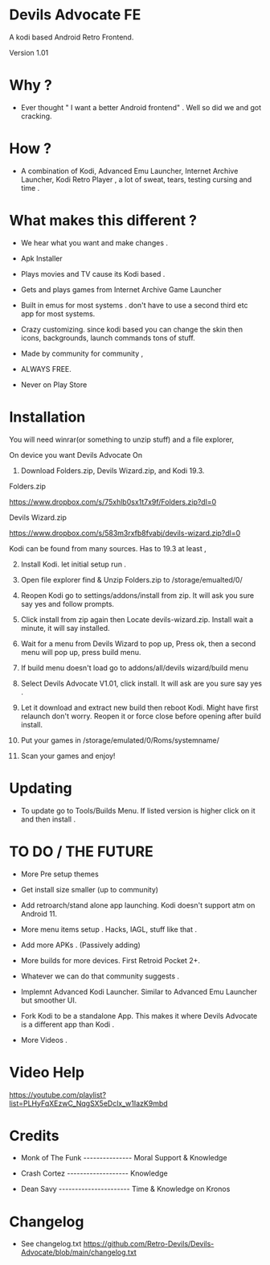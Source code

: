 # Devils Advocate FE
A kodi based Android Retro Frontend.

Version 1.01 

# Why ? 

- Ever thought " I want a better Android  frontend" . Well so did we and got cracking. 

# How ? 

- A combination of Kodi, Advanced Emu Launcher, Internet Archive Launcher, Kodi Retro Player , a lot of sweat, tears, testing cursing and time .

# What makes this different ? 

- We hear what you want and make changes . 

- Apk Installer 

- Plays movies and TV cause its Kodi based .

- Gets and plays games from Internet Archive Game Launcher 

- Built in emus for most systems . don't have to use a second third etc app for most systems.

- Crazy customizing.  since kodi based you can change the skin then icons, backgrounds, launch commands tons of stuff. 

- Made by community for community , 

- ALWAYS FREE.

- Never on Play Store 

# Installation 

You will need winrar(or something to unzip stuff) and a file explorer, 

On device you want Devils Advocate On 

1. Download Folders.zip, Devils Wizard.zip, and Kodi 19.3.

Folders.zip 

https://www.dropbox.com/s/75xhlb0sx1t7x9f/Folders.zip?dl=0

Devils Wizard.zip

https://www.dropbox.com/s/583m3rxfb8fvabj/devils-wizard.zip?dl=0

Kodi can be found from many sources. Has to 19.3 at least , 

2. Install Kodi. let initial setup run .

3. Open file explorer find & Unzip Folders.zip to /storage/emualted/0/

4. Reopen Kodi go to settings/addons/install from zip. It will ask you sure say yes and follow prompts.

5. Click install from zip again then Locate devils-wizard.zip. Install wait a minute, it will say installed. 

6. Wait for a menu from Devils Wizard to pop up, Press ok, then a second menu will pop up, press build menu.

7. If build menu doesn't load go to addons/all/devils wizard/build menu

8. Select Devils Advocate V1.01, click install. It will ask are you sure say yes . 

9. Let it download and extract new build then reboot Kodi. Might have first relaunch don't worry. Reopen it or force close before opening after build install. 

10. Put your games in /storage/emulated/0/Roms/systemname/

11. Scan your games and enjoy!

# Updating 

- To update go to Tools/Builds Menu. If listed version is higher click on it and then install .

# TO DO / THE FUTURE 

- More Pre setup themes

- Get install size smaller (up to community)

- Add retroarch/stand alone app launching. Kodi doesn't support atm on Android 11.

- More menu items setup . Hacks, IAGL, stuff like that .

- Add more APKs . (Passively adding)

- More builds for more devices. First Retroid Pocket 2+.

- Whatever we can do that community suggests .

- Implemnt Advanced Kodi Launcher. Similar to Advanced Emu Launcher but smoother UI.

- Fork Kodi to be a standalone App. This makes it where Devils Advocate is a different app than Kodi . 

- More Videos .

# Video Help 
https://youtube.com/playlist?list=PLHyFqXEzwC_NqgSX5eDclx_w1IazK9mbd

# Credits

- Monk of The Funk --------------- Moral Support & Knowledge 

- Crash Cortez ------------------- Knowledge

- Dean Savy ---------------------- Time & Knowledge on Kronos


# Changelog

- See changelog.txt https://github.com/Retro-Devils/Devils-Advocate/blob/main/changelog.txt


